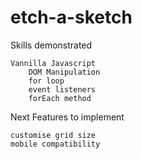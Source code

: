 # etch-a-sketch

Skills demonstrated

    Vannilla Javascript
        DOM Manipulation
        for loop
        event listeners
        forEach method
    
Next Features to implement

    customise grid size
    mobile compatibility
